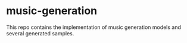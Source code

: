 # music-generation
This repo contains the implementation of music generation models and several generated samples.
